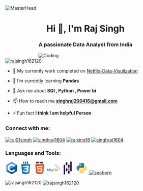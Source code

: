 <img src="https://i.pinimg.com/originals/91/16/8b/91168b4873f6659b3e9fdfe4b89cd864.gif" alt="MasterHead" width="700" height="250">

<h1 align="center">Hi 👋, I'm Raj Singh</h1>
<h3 align="center">A passionate Data Analyst from India</h3>
<img align="right" alt="Coding" width="400" src="https://user-images.githubusercontent.com/74038190/212750147-854a394f-fee9-4080-9770-78a4b7ece53f.gif">

<p align="left"> <img src="https://komarev.com/ghpvc/?username=rajsingh162120&label=Profile%20views&color=0e75b6&style=flat" alt="rajsingh162120" /> </p>

- 🔭 My currently work completed on [Netflix-Data-Visulization](https://github.com/rajsingh162120/NetflixDataVisulization)

- 🌱 I’m currently learning **Pandas**

- 💬 Ask me about **SQl , Python , Power bi**

- 📫 How to reach me **singhraj200416@gmail.com**

- ⚡ Fun fact **I think I am helpful Person**
<h3 align="left">Connect with me:</h3>
<p align="left">
<a href="https://linkedin.com/in/raj01singh" target="blank"><img align="center" src="https://raw.githubusercontent.com/rahuldkjain/github-profile-readme-generator/master/src/images/icons/Social/linked-in-alt.svg" alt="raj01singh" height="30" width="40" /></a>
<a href="https://www.hackerrank.com/singhraj1604" target="blank"><img align="center" src="https://raw.githubusercontent.com/rahuldkjain/github-profile-readme-generator/master/src/images/icons/Social/hackerrank.svg" alt="singhraj1604" height="30" width="40" /></a>
<a href="https://www.leetcode.com/rajking16" target="blank"><img align="center" src="https://raw.githubusercontent.com/rahuldkjain/github-profile-readme-generator/master/src/images/icons/Social/leet-code.svg" alt="rajking16" height="30" width="40" /></a>
<a href="https://auth.geeksforgeeks.org/user/singhraj1604" target="blank"><img align="center" src="https://raw.githubusercontent.com/rahuldkjain/github-profile-readme-generator/master/src/images/icons/Social/geeks-for-geeks.svg" alt="singhraj1604" height="30" width="40" /></a>
</p>

<h3 align="left">Languages and Tools:</h3>
<p align="left"> <a href="https://www.cprogramming.com/" target="_blank" rel="noreferrer"> <img src="https://raw.githubusercontent.com/devicons/devicon/master/icons/c/c-original.svg" alt="c" width="40" height="40"/> </a> <a href="https://www.w3schools.com/css/" target="_blank" rel="noreferrer"> <img src="https://raw.githubusercontent.com/devicons/devicon/master/icons/css3/css3-original-wordmark.svg" alt="css3" width="40" height="40"/> </a> <a href="https://www.w3.org/html/" target="_blank" rel="noreferrer"> <img src="https://raw.githubusercontent.com/devicons/devicon/master/icons/html5/html5-original-wordmark.svg" alt="html5" width="40" height="40"/> </a> <a href="https://www.mysql.com/" target="_blank" rel="noreferrer"> <img src="https://raw.githubusercontent.com/devicons/devicon/master/icons/mysql/mysql-original-wordmark.svg" alt="mysql" width="40" height="40"/> </a> <a href="https://pandas.pydata.org/" target="_blank" rel="noreferrer"> <img src="https://raw.githubusercontent.com/devicons/devicon/2ae2a900d2f041da66e950e4d48052658d850630/icons/pandas/pandas-original.svg" alt="pandas" width="40" height="40"/> </a> <a href="https://www.python.org" target="_blank" rel="noreferrer"> <img src="https://raw.githubusercontent.com/devicons/devicon/master/icons/python/python-original.svg" alt="python" width="40" height="40"/> </a> <a href="https://seaborn.pydata.org/" target="_blank" rel="noreferrer"> <img src="https://seaborn.pydata.org/_images/logo-mark-lightbg.svg" alt="seaborn" width="40" height="40"/> </a> </p>

<p><img align="left" src="https://github-readme-stats.vercel.app/api/top-langs?username=rajsingh162120&show_icons=true&locale=en&layout=compact" alt="rajsingh162120" /></p>

<p>&nbsp;<img align="center" src="https://github-readme-stats.vercel.app/api?username=rajsingh162120&show_icons=true&locale=en" alt="rajsingh162120" /></p>
